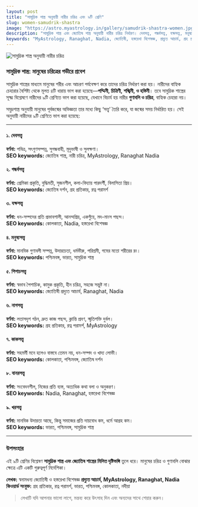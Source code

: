 ```yaml
---
layout: post
title: "সামুদ্রিক শাস্ত্র অনুযায়ী নারীর চরিত্র এবং ৯টি শ্রেণি"
slug: women-samudrik-shastra
image: "https://astro.myastrology.in/gallery/samudrik-shastra-women.jpg"
description: "সামুদ্রিক শাস্ত্র এবং জ্যোতিষ শাস্ত্র অনুযায়ী নারীর চরিত্র নির্ধারণ। দেবসত্ত্ব, গন্ধর্বসত্ত্ব, যক্ষসত্ত্ব, মনুষ্যসত্ত্ব, পিশাচসত্ত্ব, নাগসত্ত্ব, কাকসত্ত্ব, বানরসত্ত্ব ও খরসত্ত্ব নিয়ে বিস্তারিত।"
keywords: "MyAstrology, Ranaghat, Nadia, জ্যোতিষী, হস্তরেখা বিশেষজ্ঞ, প্রদ্যুত আচার্য, গ্রহ প্রতিকার, রত্ন পরামর্শ, ভারত, পশ্চিমবঙ্গ, কোলকাতা, নদীয়া, সামুদ্রিক শাস্ত্র, নারীর চরিত্র, ৯টি শ্রেণি"
---
```


![সামুদ্রিক শাস্ত্র অনুযায়ী নারীর চরিত্র](https://astro.myastrology.in/blog/samudrik-shastra-women.webp "সামুদ্রিক শাস্ত্র অনুযায়ী নারীর চরিত্র")

### সামুদ্রিক শাস্ত্র: মানুষের চরিত্রের গভীরে প্রবেশ

সামুদ্রিক শাস্ত্রের মাধ্যমে মানুষের শরীর এবং আচরণ পর্যবেক্ষণ করে তাদের চরিত্র নির্ধারণ করা হয়। নারীদের বাহ্যিক চেহারার বৈশিষ্ট্য থেকে মূলত ৪টি ধারায় ভাগ করা হয়েছে—**পদ্মিনী, চিত্রিণী, শঙ্খিনী, ও হস্তিনী**। তবে সামুদ্রিক শাস্ত্রের সূক্ষ্ম বিশ্লেষণে নারীদের ৯টি শ্রেণিতে ভাগ করা হয়েছে, যেখানে বিচার্য হয় নারীর **গুণাবলি ও চরিত্র**, বাহ্যিক চেহারা নয়।  

সমুদ্রশাস্ত্র অনুযায়ী মানুষের পূর্বজন্মের অভিজ্ঞতা তার মধ্যে কিছু ‘সত্ত্ব’ তৈরি করে, যা জন্মের সময় নির্ধারিত হয়। সেই অনুযায়ী নারীদের ৯টি শ্রেণিতে ভাগ করা হয়েছে:  

---

#### ১. দেবসত্ত্ব
**বর্ণনা:** পবিত্র, সৎগুণসম্পন্ন, সুগন্ধবাহী, মৃদুভাষী ও সুলক্ষণা।  
**SEO keywords:** জ্যোতিষ শাস্ত্র, নারী চরিত্র, MyAstrology, Ranaghat Nadia  

#### ২. গন্ধর্বসত্ত্ব
**বর্ণনা:** প্রেমিকা প্রকৃতি, বুদ্ধিমতী, সৃজনশীল, কলা-বিদ্যায় পারদর্শী, বিলাসিতা প্রিয়।  
**SEO keywords:** জ্যোতিষ দর্শন, গ্রহ প্রতিকার, রত্ন পরামর্শ  

#### ৩. যক্ষসত্ত্ব
**বর্ণনা:** ধন-সম্পদের প্রতি প্রভাবশালী, আনন্দপ্রিয়, একগুঁয়ে, মদ-মাংস পছন্দ।  
**SEO keywords:** কোলকাতা, Nadia, হস্তরেখা বিশেষজ্ঞ  

#### ৪. মনুষ্যসত্ত্ব
**বর্ণনা:** মানবিক গুণাবলী সম্পন্ন, উদারচেতা, ধর্মভীরু, পরিশ্রমী, গমের মতো শরীরের রং।  
**SEO keywords:** পশ্চিমবঙ্গ, ভারত, সামুদ্রিক শাস্ত্র  

#### ৫. পিশাচসত্ত্ব
**বর্ণনা:** স্বভাব পৈশাচিক, কামুক প্রকৃতি, হীন চরিত্র, সহজে সন্তুষ্ট না।  
**SEO keywords:** জ্যোতিষী প্রদ্যুত আচার্য, Ranaghat, Nadia  

#### ৬. নাগসত্ত্ব
**বর্ণনা:** লতাসদৃশ গঠন, দ্রুত কাজ পছন্দ, ক্লান্তি প্রবণ, স্মৃতিশক্তি দুর্বল।  
**SEO keywords:** গ্রহ প্রতিকার, রত্ন পরামর্শ, MyAstrology  

#### ৭. কাকসত্ত্ব
**বর্ণনা:** সহমর্মী মনে হলেও বাস্তবে তেমন নয়, ধন-সম্পদ ও খাদ্য লোভী।  
**SEO keywords:** কোলকাতা, পশ্চিমবঙ্গ, জ্যোতিষ দর্শন  

#### ৮. বানরসত্ত্ব
**বর্ণনা:** সংবেদনশীল, নিজের প্রতি ব্যস্ত, অত্যধিক কথা বলা ও অনুকরণ।  
**SEO keywords:** Nadia, Ranaghat, হস্তরেখা বিশেষজ্ঞ  

#### ৯. খরসত্ত্ব
**বর্ণনা:** মানবিক উদারতা আছে, কিন্তু সমাজের প্রতি দায়বোধ কম, ধর্মে আগ্রহ কম।  
**SEO keywords:** ভারত, পশ্চিমবঙ্গ, সামুদ্রিক শাস্ত্র  

---

### উপসংহার

এই ৯টি শ্রেণির বিশ্লেষণ **সামুদ্রিক শাস্ত্র এবং জ্যোতিষ শাস্ত্রের মিলিত দৃষ্টিভঙ্গি** তুলে ধরে। মানুষের চরিত্র ও গুণাবলি বোঝার ক্ষেত্রে এটি একটি গুরুত্বপূর্ণ নির্দেশিকা।  

**লেখক:** স্বনামধন্য জ্যোতিষী ও হস্তরেখা বিশেষজ্ঞ **প্রদ্যুত আচার্য, MyAstrology, Ranaghat, Nadia**  
**কিওয়ার্ড সংযুক্ত:** গ্রহ প্রতিকার, রত্ন পরামর্শ, ভারত, পশ্চিমবঙ্গ, কোলকাতা, নদীয়া  

> লেখাটি যদি আপনার ভালো লাগে, মন্তব্য করে উৎসাহ দিন এবং অন্যদের সাথে শেয়ার করুন।  

